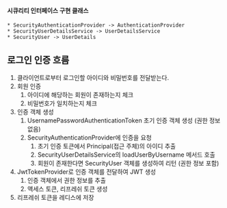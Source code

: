 
#### 시큐리티 인터페이스 구현 클래스
```text
* SecurityAuthenticationProvider -> AuthenticationProvider
* SecurityUserDetailsService -> UserDetailsService
* SecurityUser -> UserDetails
```

## 로그인 인증 흐름

1. 클라이언트로부터 로그인할 아이디와 비밀번호를 전달받는다.
2. 회원 인증
    1. 아이디에 해당하는 회원이 존재하는지 체크
    2. 비밀번호가 일치하는지 체크
3. 인증 객체 생성
    1. UsernamePasswordAuthenticationToken 초기 인증 객체 생성 (권한 정보 없음)
    2. SecurityAuthenticationProvider에 인증을 요청
        1. 초기 인증 토큰에서 Principal(접근 주체)의 아이디 추출
        2. SecurityUserDetailsService의 loadUserByUsername 메서드 호출
        3. 회원이 존재한다면 SecurityUser 객체를 생성하여 리턴 (권한 정보 포함)
4. JwtTokenProvider로 인증 객체를 전달하여 JWT 생성
    1. 인증 객체에서 권한 정보를 추출
    2. 액세스 토큰, 리프레쉬 토큰 생성
5. 리프레쉬 토큰을 레디스에 저장
